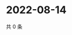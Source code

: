 # 2022-08-14

共 0 条

<!-- BEGIN WEIBO -->
<!-- 最后更新时间 Sun Aug 14 2022 15:14:58 GMT+0800 (China Standard Time) -->

<!-- END WEIBO -->
